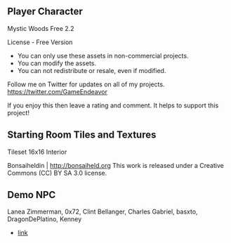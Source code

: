 ## Player Character


Mystic Woods Free 2.2

License - Free Version
  - You can only use these assets in non-commercial projects.
  - You can modify the assets.
  - You can not redistribute or resale, even if modified.

Follow me on Twitter for updates on all of my projects.
https://twitter.com/GameEndeavor

If you enjoy this then leave a rating and comment. It helps to support this project!


## Starting Room Tiles and Textures

Tileset 16x16 Interior

Bonsaiheldin | http://bonsaiheld.org
This work is released under a Creative Commons (CC) BY SA 3.0 license.


## Demo NPC 

Lanea Zimmerman, 0x72, Clint Bellanger, Charles Gabriel, basxto, DragonDePlatino, Kenney
- [link](https://opengameart.org/content/tinygb-characters)